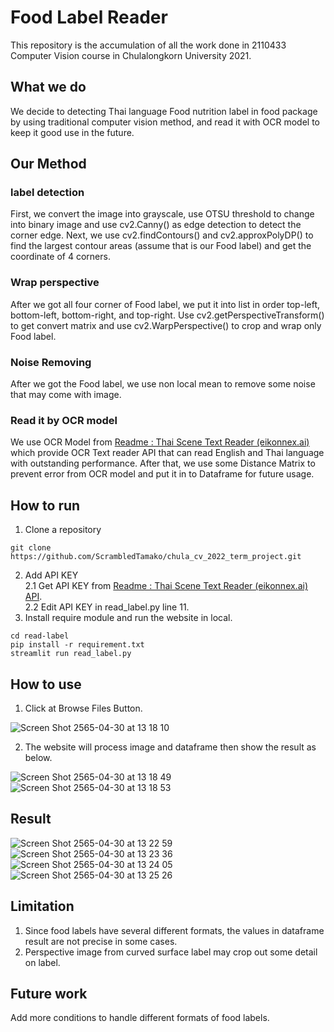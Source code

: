 # Food Label Reader
This repository is the accumulation of all the work done in 2110433 Computer Vision course in Chulalongkorn University 2021.

## What we do
We decide to detecting Thai language Food nutrition label in food package by using traditional computer vision method, and read it with OCR model to keep it good use in the future.

## Our Method
### label detection
First, we convert the image into grayscale, use OTSU threshold to change into binary image and use cv2.Canny() as edge detection to detect the corner edge.
Next, we use cv2.findContours() and cv2.approxPolyDP() to find the largest contour areas (assume that is our Food label) and get the coordinate of 4 corners.
### Wrap perspective
After we got all four corner of Food label, we put it into list in order top-left, bottom-left, bottom-right, and top-right. Use cv2.getPerspectiveTransform() to get convert matrix and use cv2.WarpPerspective() to crop and wrap only Food label.
### Noise Removing
After we got the Food label, we use non local mean to remove some noise that may come with image.
### Read it by OCR model
We use OCR Model from [Readme : Thai Scene Text Reader (eikonnex.ai)](https://readme.eikonnex.ai/login/dashboard) which provide OCR Text reader API that can read English and Thai language with outstanding performance. After that, we use some Distance Matrix to prevent error from OCR model and put it in to Dataframe for future usage.

## How to run
1. Clone a repository
```
git clone https://github.com/ScrambledTamako/chula_cv_2022_term_project.git
```
2. Add API KEY\
2.1 Get API KEY from [Readme : Thai Scene Text Reader (eikonnex.ai) API](https://readme.eikonnex.ai/login/api_usage).\
2.2 Edit API KEY in read_label.py line 11.
3. Install require module and run the website in local.
```
cd read-label
pip install -r requirement.txt
streamlit run read_label.py 
```

## How to use
1. Click at Browse Files Button.

![Screen Shot 2565-04-30 at 13 18 10](https://user-images.githubusercontent.com/54425991/166094887-5b59159a-5e9e-4c9f-9439-20884cf53480.png)

2. The website will process image and dataframe then show the result as below.

![Screen Shot 2565-04-30 at 13 18 49](https://user-images.githubusercontent.com/54425991/166094899-c5ffbb3a-0141-4d7a-9e7f-6789abd25c07.png)
![Screen Shot 2565-04-30 at 13 18 53](https://user-images.githubusercontent.com/54425991/166094911-d0584a43-eb55-4fc0-bc23-ce739d222e02.png)

## Result
![Screen Shot 2565-04-30 at 13 22 59](https://user-images.githubusercontent.com/54425991/166095725-1dbecefb-dfe0-456f-8ed8-ba47fe9a1829.png)
![Screen Shot 2565-04-30 at 13 23 36](https://user-images.githubusercontent.com/54425991/166095730-44de1478-fc3a-45d3-a393-4fe55098a8b5.png)
![Screen Shot 2565-04-30 at 13 24 05](https://user-images.githubusercontent.com/54425991/166095736-f0b944d2-3f0e-41d0-b1f8-9270cb171456.png)
![Screen Shot 2565-04-30 at 13 25 26](https://user-images.githubusercontent.com/54425991/166095740-b27cc24f-9a95-48ce-b40b-188fd686841b.png)


## Limitation
1. Since food labels have several different formats, the values in dataframe result are not precise in some cases.
2. Perspective image from curved surface label may crop out some detail on label.

## Future work
Add more conditions to handle different formats of food labels.


